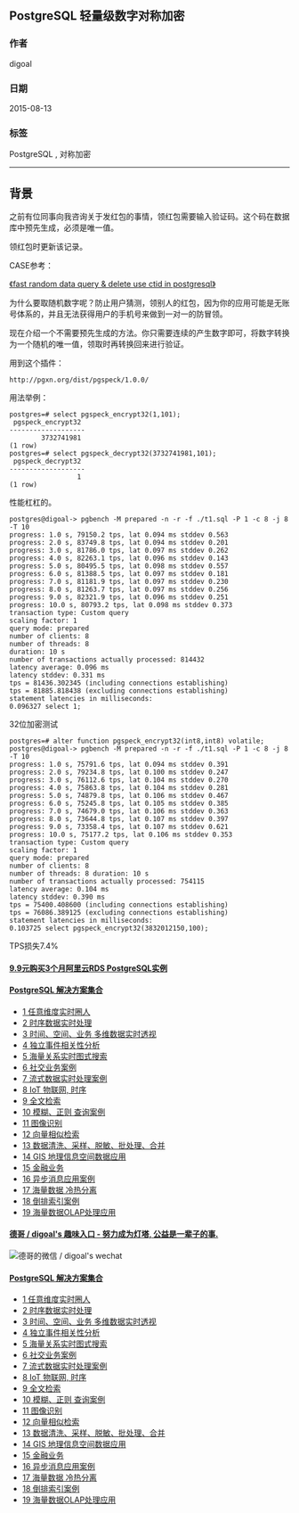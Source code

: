 ## PostgreSQL 轻量级数字对称加密  
                                   
### 作者                  
digoal                  
                  
### 日期                   
2015-08-13                
                    
### 标签                  
PostgreSQL , 对称加密    
                              
----                              
                               
## 背景                   
之前有位同事向我咨询关于发红包的事情，领红包需要输入验证码。这个码在数据库中预先生成，必须是唯一值。  
  
领红包时更新该记录。  
  
CASE参考：  
  
[《fast random data query & delete use ctid in postgresql》](../201501/20150129_02.md)    
  
为什么要取随机数字呢？防止用户猜测，领别人的红包，因为你的应用可能是无账号体系的，并且无法获得用户的手机号来做到一对一的防冒领。  
  
现在介绍一个不需要预先生成的方法。你只需要连续的产生数字即可，将数字转换为一个随机的唯一值，领取时再转换回来进行验证。  
  
  
用到这个插件：  
  
```  
http://pgxn.org/dist/pgspeck/1.0.0/  
```  
  
用法举例：  
  
```  
postgres=# select pgspeck_encrypt32(1,101);  
 pgspeck_encrypt32   
-------------------  
        3732741981  
(1 row)  
postgres=# select pgspeck_decrypt32(3732741981,101);  
 pgspeck_decrypt32   
-------------------  
                 1  
(1 row)  
```  
  
性能杠杠的。  
  
```  
postgres@digoal-> pgbench -M prepared -n -r -f ./t1.sql -P 1 -c 8 -j 8 -T 10  
progress: 1.0 s, 79150.2 tps, lat 0.094 ms stddev 0.563  
progress: 2.0 s, 83749.8 tps, lat 0.094 ms stddev 0.201  
progress: 3.0 s, 81786.0 tps, lat 0.097 ms stddev 0.262  
progress: 4.0 s, 82263.1 tps, lat 0.096 ms stddev 0.143  
progress: 5.0 s, 80495.5 tps, lat 0.098 ms stddev 0.557  
progress: 6.0 s, 81388.5 tps, lat 0.097 ms stddev 0.181  
progress: 7.0 s, 81181.9 tps, lat 0.097 ms stddev 0.230  
progress: 8.0 s, 81263.7 tps, lat 0.097 ms stddev 0.256  
progress: 9.0 s, 82321.9 tps, lat 0.096 ms stddev 0.251  
progress: 10.0 s, 80793.2 tps, lat 0.098 ms stddev 0.373  
transaction type: Custom query  
scaling factor: 1  
query mode: prepared  
number of clients: 8  
number of threads: 8  
duration: 10 s  
number of transactions actually processed: 814432  
latency average: 0.096 ms  
latency stddev: 0.331 ms  
tps = 81436.302345 (including connections establishing)  
tps = 81885.818438 (excluding connections establishing)  
statement latencies in milliseconds:  
0.096327 select 1;  
```  
  
32位加密测试  
  
```  
postgres=# alter function pgspeck_encrypt32(int8,int8) volatile;  
postgres@digoal-> pgbench -M prepared -n -r -f ./t1.sql -P 1 -c 8 -j 8 -T 10  
progress: 1.0 s, 75791.6 tps, lat 0.094 ms stddev 0.391  
progress: 2.0 s, 79234.8 tps, lat 0.100 ms stddev 0.247  
progress: 3.0 s, 76112.6 tps, lat 0.104 ms stddev 0.270  
progress: 4.0 s, 75863.8 tps, lat 0.104 ms stddev 0.281  
progress: 5.0 s, 74879.8 tps, lat 0.106 ms stddev 0.467  
progress: 6.0 s, 75245.8 tps, lat 0.105 ms stddev 0.385  
progress: 7.0 s, 74679.0 tps, lat 0.106 ms stddev 0.363  
progress: 8.0 s, 73644.8 tps, lat 0.107 ms stddev 0.397  
progress: 9.0 s, 73358.4 tps, lat 0.107 ms stddev 0.621  
progress: 10.0 s, 75177.2 tps, lat 0.106 ms stddev 0.353  
transaction type: Custom query  
scaling factor: 1  
query mode: prepared  
number of clients: 8  
number of threads: 8 duration: 10 s  
number of transactions actually processed: 754115  
latency average: 0.104 ms  
latency stddev: 0.390 ms  
tps = 75400.408600 (including connections establishing)  
tps = 76086.389125 (excluding connections establishing)  
statement latencies in milliseconds:  
0.103725 select pgspeck_encrypt32(3832012150,100);  
```  
  
TPS损失7.4%  
  
  
  
  
  
  
  
  
  
  
  
  
  
  
  
  
  
  
  
  
  
  
  
  
  
  
  
  
  
  
  
  
  
  
  
  
  
  
  
  
  
  
  
  
  
#### [9.9元购买3个月阿里云RDS PostgreSQL实例](https://www.aliyun.com/database/postgresqlactivity "57258f76c37864c6e6d23383d05714ea")
  
  
#### [PostgreSQL 解决方案集合](https://yq.aliyun.com/topic/118 "40cff096e9ed7122c512b35d8561d9c8")
- [1 任意维度实时圈人](https://yq.aliyun.com/topic/118 "40cff096e9ed7122c512b35d8561d9c8")
- [2 时序数据实时处理](https://yq.aliyun.com/topic/118 "40cff096e9ed7122c512b35d8561d9c8")
- [3 时间、空间、业务 多维数据实时透视](https://yq.aliyun.com/topic/118 "40cff096e9ed7122c512b35d8561d9c8")
- [4 独立事件相关性分析](https://yq.aliyun.com/topic/118 "40cff096e9ed7122c512b35d8561d9c8")
- [5 海量关系实时图式搜索](https://yq.aliyun.com/topic/118 "40cff096e9ed7122c512b35d8561d9c8")
- [6 社交业务案例](https://yq.aliyun.com/topic/118 "40cff096e9ed7122c512b35d8561d9c8")
- [7 流式数据实时处理案例](https://yq.aliyun.com/topic/118 "40cff096e9ed7122c512b35d8561d9c8")
- [8 IoT 物联网, 时序](https://yq.aliyun.com/topic/118 "40cff096e9ed7122c512b35d8561d9c8")
- [9 全文检索](https://yq.aliyun.com/topic/118 "40cff096e9ed7122c512b35d8561d9c8")
- [10 模糊、正则 查询案例](https://yq.aliyun.com/topic/118 "40cff096e9ed7122c512b35d8561d9c8")
- [11 图像识别](https://yq.aliyun.com/topic/118 "40cff096e9ed7122c512b35d8561d9c8")
- [12 向量相似检索](https://yq.aliyun.com/topic/118 "40cff096e9ed7122c512b35d8561d9c8")
- [13 数据清洗、采样、脱敏、批处理、合并](https://yq.aliyun.com/topic/118 "40cff096e9ed7122c512b35d8561d9c8")
- [14 GIS 地理信息空间数据应用](https://yq.aliyun.com/topic/118 "40cff096e9ed7122c512b35d8561d9c8")
- [15 金融业务](https://yq.aliyun.com/topic/118 "40cff096e9ed7122c512b35d8561d9c8")
- [16 异步消息应用案例](https://yq.aliyun.com/topic/118 "40cff096e9ed7122c512b35d8561d9c8")
- [17 海量数据 冷热分离](https://yq.aliyun.com/topic/118 "40cff096e9ed7122c512b35d8561d9c8")
- [18 倒排索引案例](https://yq.aliyun.com/topic/118 "40cff096e9ed7122c512b35d8561d9c8")
- [19 海量数据OLAP处理应用](https://yq.aliyun.com/topic/118 "40cff096e9ed7122c512b35d8561d9c8")
  
  
#### [德哥 / digoal's 趣味入口 - 努力成为灯塔, 公益是一辈子的事.](https://github.com/digoal/blog/blob/master/README.md "22709685feb7cab07d30f30387f0a9ae")
  
  
![德哥的微信 / digoal's wechat](../pic/digoal_weixin.jpg "f7ad92eeba24523fd47a6e1a0e691b59")
  
  
#### [PostgreSQL 解决方案集合](https://yq.aliyun.com/topic/118 "40cff096e9ed7122c512b35d8561d9c8")
- [1 任意维度实时圈人](https://yq.aliyun.com/topic/118 "40cff096e9ed7122c512b35d8561d9c8")
- [2 时序数据实时处理](https://yq.aliyun.com/topic/118 "40cff096e9ed7122c512b35d8561d9c8")
- [3 时间、空间、业务 多维数据实时透视](https://yq.aliyun.com/topic/118 "40cff096e9ed7122c512b35d8561d9c8")
- [4 独立事件相关性分析](https://yq.aliyun.com/topic/118 "40cff096e9ed7122c512b35d8561d9c8")
- [5 海量关系实时图式搜索](https://yq.aliyun.com/topic/118 "40cff096e9ed7122c512b35d8561d9c8")
- [6 社交业务案例](https://yq.aliyun.com/topic/118 "40cff096e9ed7122c512b35d8561d9c8")
- [7 流式数据实时处理案例](https://yq.aliyun.com/topic/118 "40cff096e9ed7122c512b35d8561d9c8")
- [8 IoT 物联网, 时序](https://yq.aliyun.com/topic/118 "40cff096e9ed7122c512b35d8561d9c8")
- [9 全文检索](https://yq.aliyun.com/topic/118 "40cff096e9ed7122c512b35d8561d9c8")
- [10 模糊、正则 查询案例](https://yq.aliyun.com/topic/118 "40cff096e9ed7122c512b35d8561d9c8")
- [11 图像识别](https://yq.aliyun.com/topic/118 "40cff096e9ed7122c512b35d8561d9c8")
- [12 向量相似检索](https://yq.aliyun.com/topic/118 "40cff096e9ed7122c512b35d8561d9c8")
- [13 数据清洗、采样、脱敏、批处理、合并](https://yq.aliyun.com/topic/118 "40cff096e9ed7122c512b35d8561d9c8")
- [14 GIS 地理信息空间数据应用](https://yq.aliyun.com/topic/118 "40cff096e9ed7122c512b35d8561d9c8")
- [15 金融业务](https://yq.aliyun.com/topic/118 "40cff096e9ed7122c512b35d8561d9c8")
- [16 异步消息应用案例](https://yq.aliyun.com/topic/118 "40cff096e9ed7122c512b35d8561d9c8")
- [17 海量数据 冷热分离](https://yq.aliyun.com/topic/118 "40cff096e9ed7122c512b35d8561d9c8")
- [18 倒排索引案例](https://yq.aliyun.com/topic/118 "40cff096e9ed7122c512b35d8561d9c8")
- [19 海量数据OLAP处理应用](https://yq.aliyun.com/topic/118 "40cff096e9ed7122c512b35d8561d9c8")
  
